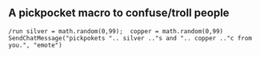 ## A pickpocket macro to confuse/troll people
```
/run silver = math.random(0,99);  copper = math.random(0,99) SendChatMessage("pickpokets ".. silver .."s and ".. copper .."c from you.", "emote")
```